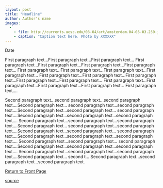 ```yaml
---
layout: post
title: "Headline"
author: Author's name
images:
  -
    - file: http://currents.ucsc.edu/03-04/art/amsterdam.04-05-03.250.jpg
    - caption: "Caption text here. Photo by XXXXXX"
---
```


Date

First paragraph text...First paragraph text...First paragraph text... First paragraph text...First paragraph text...First paragraph text...First paragraph text... First paragraph text...First paragraph text...First paragraph text...First paragraph text... First paragraph text...First paragraph text...First paragraph text...First paragraph text...First paragraph text... First paragraph text...First paragraph text...First paragraph text...First paragraph text... First paragraph text....

Second paragraph text...second paragraph text...second paragraph text....Second paragraph text... second paragraph text...second paragraph text....Second paragraph text...second paragraph text... second paragraph text....Second paragraph text...second paragraph text...second paragraph text.... Second paragraph text...second paragraph text...second paragraph text....Second paragraph text... second paragraph text...second paragraph text....Second paragraph text...second paragraph text... second paragraph text....Second paragraph text...second paragraph text...second paragraph text.... Second paragraph text...second paragraph text... second paragraph text....Second paragraph text...second paragraph text...second paragraph text.... Second paragraph text...second paragraph text...second paragraph text....Second paragraph text... second t... Second paragraph text...second paragraph text...second paragraph text.

  

[Return to Front Page][1]

[1]: http://currents.ucsc.edu/

[source](http://www1.ucsc.edu/currents/04-05/10-04/template--story-art.asp "Permalink to template--story-art")
